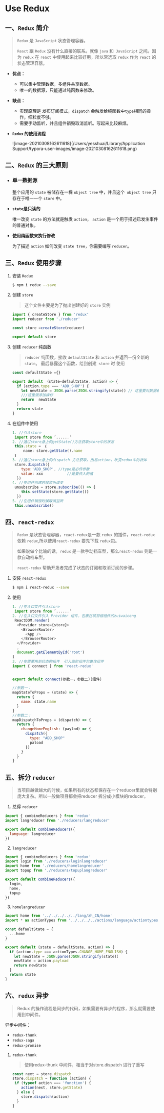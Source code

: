 # Use Redux

## 一、`Redux` 简介

> `Redux` 是 `JavaScript` 状态管理容器。
>
> `React` 跟 `Redux` 没有什么直接的联系。就像 `java` 和` JavaScript` 之间。因为 `redux` 在 `react` 中使用起来比较好用，所以常选取 `redux` 作为 `react` 的状态管理容器。

- **优点：**

  - 可以集中管理数据，多组件共享数据。
  - 唯一的数据源，只能通过纯函数来修改。

- **缺点：**

  - 实现原理是 发布订阅模式，`dispatch` 会触发给纯函数中`type`相同的操作，细粒度不够。
  - 需要手动监听，并且组件销毁取消监听。写起来比较麻烦。

- **`Redux` 的使用流程**

  ![image-20210308162611618](/Users/yesshuai/Library/Application Support/typora-user-images/image-20210308162611618.png)

## 二、`Redux` 的三大原则

- ### 单一数据源

  整个应用的 `state` 被储存在一棵 `object tree` 中，并且这个` object tree` 只存在于唯一一个 `store` 中。

- **`state`是只读的**  

  唯一改变 `state` 的方法就是触发 `action`， `action` 是一个用于描述已发生事件的普通对象。

- **使用纯函数来执行修改**  

  为了描述 `action` 如何改变 `state tree`，你需要编写 `reducer`。

## 三、`Redux` 使用步骤

1. 安装 `Redux`

   ```bash
   $ npm i redux --save
   ```

2. 创建 `store`

   > 这个文件主要是为了抛出创建好的 `store` 实例

   ```js
   import { createStore } from 'redux'
   import reducer from './reducer'
   
   const store =createStore(reducer)
   
   export default store
   ```

3. 创建 `reducer` 纯函数

   > `reducer` 纯函数，接收 `defaultState` 和 `action` 并返回一份全新的 `state`。 最后暴露这个函数，给到创建` store` 时 使用

   ```js
   const defaultState ={}
   
   export default （state=defaultState, action）=> {
     if (action.type === 'ADD_SHOP') {
       let newState = JSON.parse(JSON.stringify(state)) // 这里要对数据做深拷贝
       ///这里做添加操作
       return  newState
     }
     return state
   }
   ```

4. 在组件中使用

   ```js
   1. //引入store
   	import store from ’......‘  
   2. //通过store身上的getState()方法获取store中的状态
   	this.state =　｛
   		name: store.getState().name
   	｝
   3. //通过store身上的dispatch 方法获取，出发action，改变redux中的状体
   	store.dispatch({
       type:'ADD_SHOP', //type是必传参数
       value: xxx			//是要传入的值
     })
   4. //在组件创建时候监听改变 
   	unsubscribe = store.subscribe(() => {
       this.setState(store.getState())
     })
   5. //在组件销毁时候取消监听
   	this.unsubscribe()
   ```

## 四、`react-redux`

> `Redux` 是状态管理容器，`react-redux`是一款 `redux` 的插件，`react-redux` 依赖 `redux`,所以使用`react-redux` 要先下载 `redux`包。
>
> 如果说做个比喻的话，`redux` 是一款手动挡车型，那么`react-redux` 则是一款自动档车型。
>
> `react-redux` 帮助开发者完成了状态的订阅和取消订阅的步骤。

1. 安装 `react-redux`

   ```bash
   $ npm i react-redux --save
   ```

2. 使用

   ```js
   1. //在入口文件引入store
   	import store from ’......‘  
   2. //在入口文件引入 Provider 组件，包裹在项目根组件的zuiwaiceng
   	ReactDOM.render(
     <Provider store={store}>
       <BrowserRouter>
         <App />
       </BrowserRouter>
     </Provider>
     ,
     document.getElementById('root')
   )
   3. //在需要用到状态的组件  引入高阶组件包裹住组件
   import { connect } from 'react-redux'
   
   
   export default connect(参数一，参数二)(组件)
   
   //参数一：
   mapStateToProps = (state) => {
     return {
       name: state.name
     }
   }
   //参数二：
   mapDispatchToProps = (dispatch) => {
     return {
       changeHomeEnglish: (paylod) => {
         dispatch({
           type: "ADD_SHOP"
           paload
         })
       }
     }
   }
   ```

## 五、拆分 `reducer`

> 当项目越做越大的时候，如果所有的状态都保存在一个reducer里就会特别庞大复杂。所以一般做项目都会把reducer 拆分成小模块的reducer。

1. 总得 `reducer`

```js
import { combineReducers } from 'redux'
import langreducer from './reducers/langreducer'

export default combineReducers({
  language: langreducer
})
```

2. `langreducer`

```js
import { combineReducers } from 'redux'
import login from './reducers/loginlangreducer'
import home from './reducers/homelangreducer'
import topup from './reducers/topuplangreducer'

export default combineReducers({
  login,
  home,
  topup
})
```

3. `homelangreducer`

```js
import home from '../../../../../lang/zh_CN/home'
import * as actionTypes from '../../../../actions/language/actiontypes'

const defaultState = {
  ...home
}

export default (state = defaultState, action) => {
  if (action.type === actionTypes.CHANGE_HOME_ENGLISH) {
    let newState = JSON.parse(JSON.stringify(state))
    newState = action.payload
    return newState
  }
  return state
}

```

## 六、`redux` 异步

> Redux 的操作流程是同步的代码，如果需要有异步的程序，那么就需要使用到中间件。

异步中间件：

- `redux-thunk`
- `redux-saga`
- `redux-promise`

1. `redux-thunk`

   > 使用redux-thunk 中间件，相当于对store.dispatch 进行了重写

   ```js
   const next = store.dispatch
   store.dispatch = function (action) {
   	if (typeof action === 'function') {
       action(next, store.getState)
     } else {
       store.dispatch(action)
     }
   }
   ```

   







